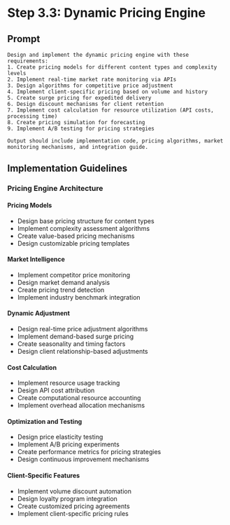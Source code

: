 # Step 3.3: Dynamic Pricing Engine

## Prompt

```
Design and implement the dynamic pricing engine with these requirements:
1. Create pricing models for different content types and complexity levels
2. Implement real-time market rate monitoring via APIs
3. Design algorithms for competitive price adjustment
4. Implement client-specific pricing based on volume and history
5. Create surge pricing for expedited delivery
6. Design discount mechanisms for client retention
7. Implement cost calculation for resource utilization (API costs, processing time)
8. Create pricing simulation for forecasting
9. Implement A/B testing for pricing strategies

Output should include implementation code, pricing algorithms, market monitoring mechanisms, and integration guide.
```

## Implementation Guidelines

### Pricing Engine Architecture

#### Pricing Models
- Design base pricing structure for content types
- Implement complexity assessment algorithms
- Create value-based pricing mechanisms
- Design customizable pricing templates

#### Market Intelligence
- Implement competitor price monitoring
- Design market demand analysis
- Create pricing trend detection
- Implement industry benchmark integration

#### Dynamic Adjustment
- Design real-time price adjustment algorithms
- Implement demand-based surge pricing
- Create seasonality and timing factors
- Design client relationship-based adjustments

#### Cost Calculation
- Implement resource usage tracking
- Design API cost attribution
- Create computational resource accounting
- Implement overhead allocation mechanisms

#### Optimization and Testing
- Design price elasticity testing
- Implement A/B pricing experiments
- Create performance metrics for pricing strategies
- Design continuous improvement mechanisms

#### Client-Specific Features
- Implement volume discount automation
- Design loyalty program integration
- Create customized pricing agreements
- Implement client-specific pricing rules
